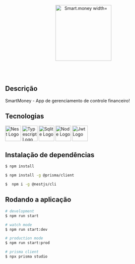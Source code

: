 <p align="center" >
  <a href="https://smartmoney.vercel.app/login" target="blank"><img src="https://github.com/DanielAlmeidaToledo/Smart.money/assets/96501443/a8cce6c7-4637-4e48-b9cd-a54ef62dd3f9" alt="Smart.money width="180" height="180"/><a>
</p>
<br><br>

## Descrição

SmartMoney - App de gerenciamento de controle financeiro!

## Tecnologias

<a href="http://nestjs.com/" target="blank"><img src="https://nestjs.com/img/logo-small.svg" width="50" alt="Nest Logo" /></a>
<a href="https://www.typescriptlang.org/" target="blank"><img src="https://cdn.jsdelivr.net/gh/devicons/devicon/icons/typescript/typescript-original.svg" width="50" alt="Typescript Logo" /></a>
<a href="https://www.sqlite.org/index.html" target="blank"><img src="https://cdn.jsdelivr.net/gh/devicons/devicon/icons/sqlite/sqlite-original.svg" width="50" alt="Sqlite Logo" /></a>
<a href="https://nodejs.org/en" target="blank"><img src="https://cdn.jsdelivr.net/gh/devicons/devicon/icons/nodejs/nodejs-original.svg" width="50" alt="Node Logo" /></a>
<a href="https://jwt.io/" target="blank"><img src="https://seeklogo.com/images/J/jwt-logo-65D86B4640-seeklogo.com.png" width="50" alt="Jwt Logo" /></a>

## Instalação de dependências

```bash
$ npm install
```

```bash
$ npm install -g @prisma/client
```

```bash
$  npm i -g @nestjs/cli
```

## Rodando a aplicação

```bash
# development
$ npm run start

# watch mode
$ npm run start:dev

# production mode
$ npm run start:prod

# prisma client
$ npx prisma studio
```
